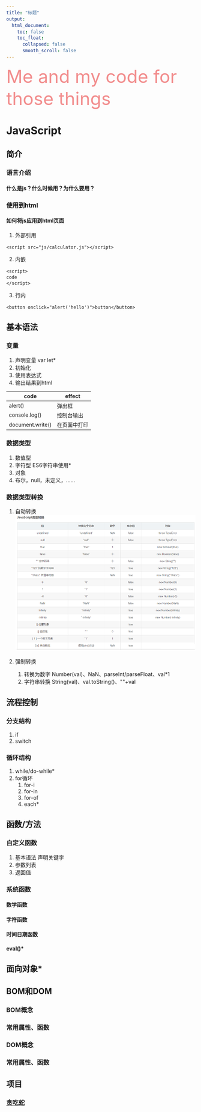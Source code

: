 ```yaml
---
title: "标题"
output:
  html_document:
    toc: false
    toc_float:
      collapsed: false
      smooth_scroll: false
---
```


<!-- @import "[TOC]" {cmd="toc" depthFrom=1 depthTo=6 orderedList=false} -->


<font size=10 color=#F28D8D>Me and my code for those things</font>

# JavaScript 
## 简介
### 语言介绍
#### 什么是js？什么时候用？为什么要用？
### 使用到html
#### 如何将js应用到html页面
1. 外部引用
```
<script src="js/calculator.js"></script>
```

2. 内嵌
```
<script>
code
</script>
```

3. 行内
```
<button onclick="alert('hello')">button</button>
```

## 基本语法
### 变量
1. 声明变量 var let*
2. 初始化
3. 使用表达式
4. 输出结果到html

|  code   | effect  |
|  ----  | ----  |
| alert()  | 弹出框 |
| console.log()  | 控制台输出 |
| document.write()  | 在页面中打印 |

### 数据类型
1. 数值型
2. 字符型 ES6字符串使用*
3. 对象
4. 布尔，null，未定义，……

### 数据类型转换
1. 自动转换
![JavaScript类型转换表](img/JavaScript类型转换表.png)

2. 强制转换
	1. 转换为数字
	Number(val)、NaN、parseInt/parseFloat、val*1
	2. 字符串转换
	String(val)、val.toString()、""+val

## 流程控制
### 分支结构
1. if
2. switch
### 循环结构
1. while/do-while*
2. for循环
	1. for-i
	2. for-in
	3. for-of
	4. each*
	
## 函数/方法
### 自定义函数
1. 基本语法 声明关键字
2. 参数列表
3. 返回值

### 系统函数
#### 数学函数
#### 字符函数
#### 时间日期函数
#### eval()*
## 面向对象*

## BOM和DOM
### BOM概念
### 常用属性、函数
### DOM概念
### 常用属性、函数

## 项目
### [贪吃蛇](https://awdcced.github.io/Snakes.html)
